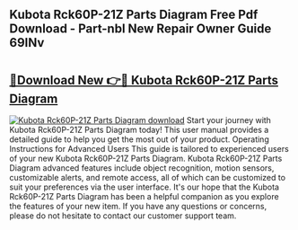 ## Kubota Rck60P-21Z Parts Diagram Free Pdf Download - Part-nbl New Repair Owner Guide 69INv

# <h2><a href="http://dft8ty.blite.top/?on=Kubota+Rck60P-21Z+Parts+Diagram">🔗Download New 👉🔴 Kubota Rck60P-21Z Parts Diagram</a></h2>

[![Kubota Rck60P-21Z Parts Diagram download](https://i.imgur.com/lujVjoI.png)](http://dft8ty.blite.top/?on=Kubota+Rck60P-21Z+Parts+Diagram)
Start your journey with Kubota Rck60P-21Z Parts Diagram today! This user manual provides a detailed guide to help you get the most out of your product. Operating Instructions for Advanced Users This guide is tailored to experienced users of your new Kubota Rck60P-21Z Parts Diagram. Kubota Rck60P-21Z Parts Diagram advanced features include object recognition, motion sensors, customizable alerts, and remote access, all of which can be customized to suit your preferences via the user interface. It's our hope that the Kubota Rck60P-21Z Parts Diagram has been a helpful companion as you explore the features of your new item. If you have any questions or concerns, please do not hesitate to contact our customer support team.
